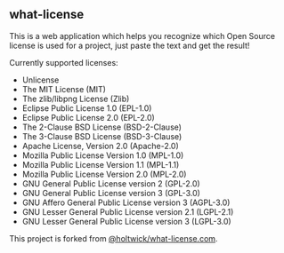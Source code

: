 what-license
-------

This is a web application which helps you recognize which Open Source license is used for a project, just paste the text and get the result!

Currently supported licenses:
 - Unlicense
 - The MIT License (MIT)
 - The zlib/libpng License (Zlib)
 - Eclipse Public License 1.0 (EPL-1.0)
 - Eclipse Public License 2.0 (EPL-2.0)
 - The 2-Clause BSD License (BSD-2-Clause)
 - The 3-Clause BSD License (BSD-3-Clause)
 - Apache License, Version 2.0 (Apache-2.0)
 - Mozilla Public License Version 1.0 (MPL-1.0)
 - Mozilla Public License Version 1.1 (MPL-1.1)
 - Mozilla Public License Version 2.0 (MPL-2.0)
 - GNU General Public License version 2 (GPL-2.0)
 - GNU General Public License version 3 (GPL-3.0)
 - GNU Affero General Public License version 3 (AGPL-3.0)
 - GNU Lesser General Public License version 2.1 (LGPL-2.1)
 - GNU Lesser General Public License version 3 (LGPL-3.0)

This project is forked from [@holtwick/what-license.com](https://github.com/holtwick/what-license.com).
